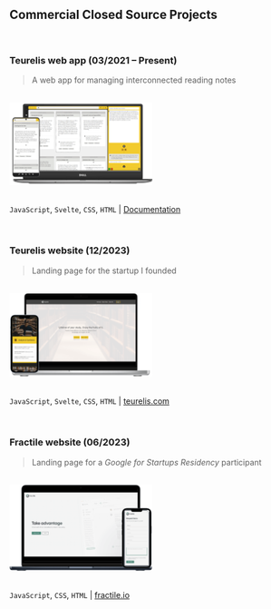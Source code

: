 ## Commercial Closed Source Projects

<br />

### Teurelis web app (03/2021 – Present)

> A web app for managing interconnected reading notes

<br />
<a href="https://github.com/m-kupiec/portfolio/blob/main/teurelis-app/README.md">
  <img alt="Teurelis" src="./teurelis-app/assets/mockup.png" width="50%">
</a>

<br/>
<br/>

`JavaScript`, `Svelte`, `CSS`, `HTML` | [Documentation](https://github.com/m-kupiec/portfolio/blob/main/teurelis-app/README.md)

<br/>

### Teurelis website (12/2023)

> Landing page for the startup I&nbsp;founded

<br />
<a href="https://teurelis.com/">
  <img alt="Teurelis" src="./teurelis-website/assets/mockup.png" width="50%">
</a>

<br/>
<br/>

`JavaScript`, `Svelte`, `CSS`, `HTML` | [teurelis.com](https://teurelis.com/)

<br/>

### Fractile website (06/2023)

> Landing page for a *Google for Startups Residency* participant

<br />
<a href="https://fractile.io/">
  <img alt="Fractile" src="./fractile-website/assets/mockup.png" width="50%">
</a>

<br/>
<br/>

`JavaScript`, `CSS`, `HTML` | [fractile.io](https://fractile.io/)

<br />
